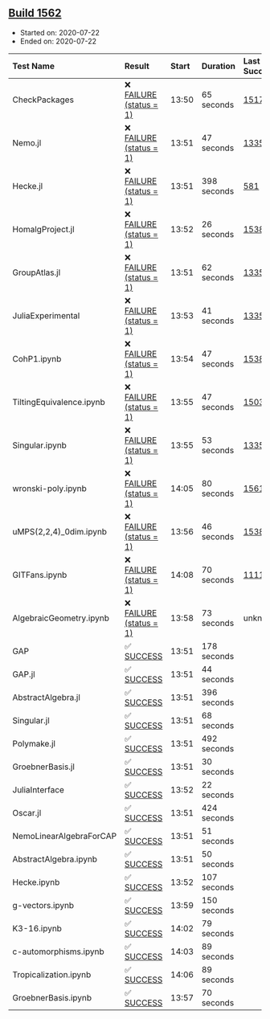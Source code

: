 ## [Build 1562](https://oscarci.mathematik.uni-kl.de/job/oscar-julia-1.4/1562/)

* Started on: 2020-07-22
* Ended on: 2020-07-22

| Test Name    | Result | Start | Duration | Last Success | First Failure |
|:-------------|:-------|:------|:---------|:-------------|:--------------|
| CheckPackages | ❌ [FAILURE (status = 1)](https://oscarci.mathematik.uni-kl.de/job/oscar-julia-1.4/1562/artifact/logs/build-1562/CheckPackages.log) | 13:50 | 65 seconds | [1517](https://oscarci.mathematik.uni-kl.de/job/oscar-julia-1.4/1517/) | [1518](https://oscarci.mathematik.uni-kl.de/job/oscar-julia-1.4/1518/) |
| Nemo.jl | ❌ [FAILURE (status = 1)](https://oscarci.mathematik.uni-kl.de/job/oscar-julia-1.4/1562/artifact/logs/build-1562/Nemo.jl.log) | 13:51 | 47 seconds | [1335](https://oscarci.mathematik.uni-kl.de/job/oscar-julia-1.4/1335/) | [1336](https://oscarci.mathematik.uni-kl.de/job/oscar-julia-1.4/1336/) |
| Hecke.jl | ❌ [FAILURE (status = 1)](https://oscarci.mathematik.uni-kl.de/job/oscar-julia-1.4/1562/artifact/logs/build-1562/Hecke.jl.log) | 13:51 | 398 seconds | [581](https://oscarci.mathematik.uni-kl.de/job/oscar-julia-1.4/581/) | [582](https://oscarci.mathematik.uni-kl.de/job/oscar-julia-1.4/582/) |
| HomalgProject.jl | ❌ [FAILURE (status = 1)](https://oscarci.mathematik.uni-kl.de/job/oscar-julia-1.4/1562/artifact/logs/build-1562/HomalgProject.jl.log) | 13:52 | 26 seconds | [1538](https://oscarci.mathematik.uni-kl.de/job/oscar-julia-1.4/1538/) | [1539](https://oscarci.mathematik.uni-kl.de/job/oscar-julia-1.4/1539/) |
| GroupAtlas.jl | ❌ [FAILURE (status = 1)](https://oscarci.mathematik.uni-kl.de/job/oscar-julia-1.4/1562/artifact/logs/build-1562/GroupAtlas.jl.log) | 13:51 | 62 seconds | [1335](https://oscarci.mathematik.uni-kl.de/job/oscar-julia-1.4/1335/) | [1336](https://oscarci.mathematik.uni-kl.de/job/oscar-julia-1.4/1336/) |
| JuliaExperimental | ❌ [FAILURE (status = 1)](https://oscarci.mathematik.uni-kl.de/job/oscar-julia-1.4/1562/artifact/logs/build-1562/JuliaExperimental.log) | 13:53 | 41 seconds | [1335](https://oscarci.mathematik.uni-kl.de/job/oscar-julia-1.4/1335/) | [1336](https://oscarci.mathematik.uni-kl.de/job/oscar-julia-1.4/1336/) |
| CohP1.ipynb | ❌ [FAILURE (status = 1)](https://oscarci.mathematik.uni-kl.de/job/oscar-julia-1.4/1562/artifact/logs/build-1562/CohP1.ipynb.log) | 13:54 | 47 seconds | [1538](https://oscarci.mathematik.uni-kl.de/job/oscar-julia-1.4/1538/) | [1539](https://oscarci.mathematik.uni-kl.de/job/oscar-julia-1.4/1539/) |
| TiltingEquivalence.ipynb | ❌ [FAILURE (status = 1)](https://oscarci.mathematik.uni-kl.de/job/oscar-julia-1.4/1562/artifact/logs/build-1562/TiltingEquivalence.ipynb.log) | 13:55 | 47 seconds | [1503](https://oscarci.mathematik.uni-kl.de/job/oscar-julia-1.4/1503/) | [1504](https://oscarci.mathematik.uni-kl.de/job/oscar-julia-1.4/1504/) |
| Singular.ipynb | ❌ [FAILURE (status = 1)](https://oscarci.mathematik.uni-kl.de/job/oscar-julia-1.4/1562/artifact/logs/build-1562/Singular.ipynb.log) | 13:55 | 53 seconds | [1335](https://oscarci.mathematik.uni-kl.de/job/oscar-julia-1.4/1335/) | [1336](https://oscarci.mathematik.uni-kl.de/job/oscar-julia-1.4/1336/) |
| wronski-poly.ipynb | ❌ [FAILURE (status = 1)](https://oscarci.mathematik.uni-kl.de/job/oscar-julia-1.4/1562/artifact/logs/build-1562/wronski-poly.ipynb.log) | 14:05 | 80 seconds | [1561](https://oscarci.mathematik.uni-kl.de/job/oscar-julia-1.4/1561/) | [1562](https://oscarci.mathematik.uni-kl.de/job/oscar-julia-1.4/1562/) |
| uMPS(2,2,4)_0dim.ipynb | ❌ [FAILURE (status = 1)](https://oscarci.mathematik.uni-kl.de/job/oscar-julia-1.4/1562/artifact/logs/build-1562/uMPS-2-2-4-_0dim.ipynb.log) | 13:56 | 46 seconds | [1538](https://oscarci.mathematik.uni-kl.de/job/oscar-julia-1.4/1538/) | [1539](https://oscarci.mathematik.uni-kl.de/job/oscar-julia-1.4/1539/) |
| GITFans.ipynb | ❌ [FAILURE (status = 1)](https://oscarci.mathematik.uni-kl.de/job/oscar-julia-1.4/1562/artifact/logs/build-1562/GITFans.ipynb.log) | 14:08 | 70 seconds | [1111](https://oscarci.mathematik.uni-kl.de/job/oscar-julia-1.4/1111/) | [1112](https://oscarci.mathematik.uni-kl.de/job/oscar-julia-1.4/1112/) |
| AlgebraicGeometry.ipynb | ❌ [FAILURE (status = 1)](https://oscarci.mathematik.uni-kl.de/job/oscar-julia-1.4/1562/artifact/logs/build-1562/AlgebraicGeometry.ipynb.log) | 13:58 | 73 seconds | unknown | unknown |
| GAP | ✅ [SUCCESS](https://oscarci.mathematik.uni-kl.de/job/oscar-julia-1.4/1562/artifact/logs/build-1562/GAP.log) | 13:51 | 178 seconds |  |  |
| GAP.jl | ✅ [SUCCESS](https://oscarci.mathematik.uni-kl.de/job/oscar-julia-1.4/1562/artifact/logs/build-1562/GAP.jl.log) | 13:51 | 44 seconds |  |  |
| AbstractAlgebra.jl | ✅ [SUCCESS](https://oscarci.mathematik.uni-kl.de/job/oscar-julia-1.4/1562/artifact/logs/build-1562/AbstractAlgebra.jl.log) | 13:51 | 396 seconds |  |  |
| Singular.jl | ✅ [SUCCESS](https://oscarci.mathematik.uni-kl.de/job/oscar-julia-1.4/1562/artifact/logs/build-1562/Singular.jl.log) | 13:51 | 68 seconds |  |  |
| Polymake.jl | ✅ [SUCCESS](https://oscarci.mathematik.uni-kl.de/job/oscar-julia-1.4/1562/artifact/logs/build-1562/Polymake.jl.log) | 13:51 | 492 seconds |  |  |
| GroebnerBasis.jl | ✅ [SUCCESS](https://oscarci.mathematik.uni-kl.de/job/oscar-julia-1.4/1562/artifact/logs/build-1562/GroebnerBasis.jl.log) | 13:51 | 30 seconds |  |  |
| JuliaInterface | ✅ [SUCCESS](https://oscarci.mathematik.uni-kl.de/job/oscar-julia-1.4/1562/artifact/logs/build-1562/JuliaInterface.log) | 13:52 | 22 seconds |  |  |
| Oscar.jl | ✅ [SUCCESS](https://oscarci.mathematik.uni-kl.de/job/oscar-julia-1.4/1562/artifact/logs/build-1562/Oscar.jl.log) | 13:51 | 424 seconds |  |  |
| NemoLinearAlgebraForCAP | ✅ [SUCCESS](https://oscarci.mathematik.uni-kl.de/job/oscar-julia-1.4/1562/artifact/logs/build-1562/NemoLinearAlgebraForCAP.log) | 13:51 | 51 seconds |  |  |
| AbstractAlgebra.ipynb | ✅ [SUCCESS](https://oscarci.mathematik.uni-kl.de/job/oscar-julia-1.4/1562/artifact/logs/build-1562/AbstractAlgebra.ipynb.log) | 13:51 | 50 seconds |  |  |
| Hecke.ipynb | ✅ [SUCCESS](https://oscarci.mathematik.uni-kl.de/job/oscar-julia-1.4/1562/artifact/logs/build-1562/Hecke.ipynb.log) | 13:52 | 107 seconds |  |  |
| g-vectors.ipynb | ✅ [SUCCESS](https://oscarci.mathematik.uni-kl.de/job/oscar-julia-1.4/1562/artifact/logs/build-1562/g-vectors.ipynb.log) | 13:59 | 150 seconds |  |  |
| K3-16.ipynb | ✅ [SUCCESS](https://oscarci.mathematik.uni-kl.de/job/oscar-julia-1.4/1562/artifact/logs/build-1562/K3-16.ipynb.log) | 14:02 | 79 seconds |  |  |
| c-automorphisms.ipynb | ✅ [SUCCESS](https://oscarci.mathematik.uni-kl.de/job/oscar-julia-1.4/1562/artifact/logs/build-1562/c-automorphisms.ipynb.log) | 14:03 | 89 seconds |  |  |
| Tropicalization.ipynb | ✅ [SUCCESS](https://oscarci.mathematik.uni-kl.de/job/oscar-julia-1.4/1562/artifact/logs/build-1562/Tropicalization.ipynb.log) | 14:06 | 89 seconds |  |  |
| GroebnerBasis.ipynb | ✅ [SUCCESS](https://oscarci.mathematik.uni-kl.de/job/oscar-julia-1.4/1562/artifact/logs/build-1562/GroebnerBasis.ipynb.log) | 13:57 | 70 seconds |  |  |

